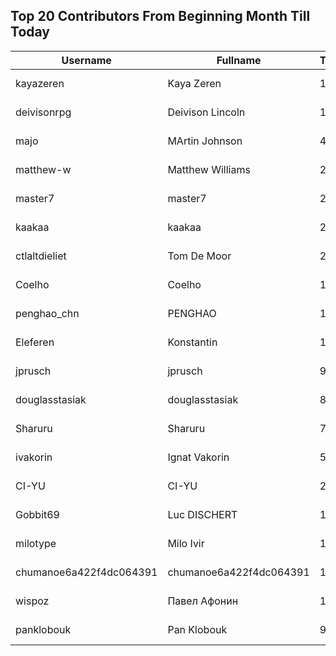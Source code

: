## Top 20 Contributors From Beginning Month Till Today ##
|Username|Fullname|Translated|DateJoined|Language|
|--------|--------|----------|----------|-------|
|kayazeren|Kaya Zeren|1164|2020-06-19T07:05:24Z|tr|
|deivisonrpg|Deivison Lincoln|1117|2023-08-18T17:14:08.|pt_BR|
|majo|MArtin Johnson|495|2020-06-19T18:19:45Z|sv|
|matthew-w|Matthew Williams|253|2021-03-01T11:40:28.|en_AU|
|master7|master7|243|2020-06-19T18:20:39.|pl|
|kaakaa|kaakaa|239|2020-06-19T18:20:26Z|ja|
|ctlaltdieliet|Tom De Moor|220|2020-06-19T16:30:47Z|nl|
|Coelho|Coelho|160|2023-08-25T15:38:49.|pt_BR|
|penghao_chn|PENGHAO|155|2023-08-20T08:42:49.|zh_Hans|
|Eleferen|Konstantin|153|2022-10-13T14:04:24Z|ru|
|jprusch|jprusch|90|2021-06-28T12:00:18.|de|
|douglasstasiak|douglasstasiak|85|2023-08-13T03:31:09.|pt_BR|
|Sharuru|Sharuru|74|2020-06-19T18:20:22.|zh_Hans|
|ivakorin|Ignat Vakorin|51|2023-08-21T19:01:16.|ru|
|CI-YU|CI-YU|23|2022-11-16T02:14:58.|zh_Hant|
|Gobbit69|Luc DISCHERT|18|2023-08-24T15:42:11.|fr|
|milotype|Milo Ivir|13|2021-10-30T10:27:42.|hr|
|chumanoe6a422f4dc064391|chumanoe6a422f4dc064391|12|2023-08-07T16:48:44.|vi|
|wispoz|Павел Афонин|10|2023-07-17T11:37:50.|ru|
|panklobouk|Pan Klobouk|9|2023-04-19T11:34:10.|cs|
